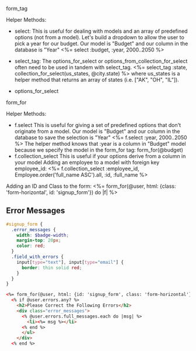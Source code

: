form_tag

Helper Methods:

* select:
This is useful for dealing with models and an array of predefined options (not from a model). Let's build a dropdown to allow the user to pick a year for our budget.
Our model is "Budget" and our column in the database is "Year"
<%= select :budget, :year, 2000..2050 %>

* select_tag: The options_for_select or options_from_collection_for_select often need to be used in tandem with select_tag.
<%= select_tag :state, collection_for_select(us_states, @city.state) %> where us_states is a helper method that returns an array of states (i.e. ["AK", "OH", "IL"]).

* options_for_select

form_for

Helper Methods:

* f.select
This is useful for giving a set of predefined options that don't originate from a model.
Our model is "Budget" and our column in the database to save the selection is "Year"
<%= f.select :year, 2000..2050 %>
The helper method knows that :year is a column in "Budget" model because we specify the model in the form_for tag: form_for(@budget)
* f.collection_select
This is useful if your options derive from a column in your model
Adding an employee to a model with foreign key employee_id:
<%= f.collection_select :employee_id, Employee.order('full_name ASC').all, :id, :full_name %>

Adding an ID and Class to the form:
<%= form_for(@user, html: {class: 'form-horizontal', id: 'signup_form'}) do |f| %>


Error Messages
-------------------------------

```scss
#signup_form {
  .error_messages {
    width: $badge-width;
    margin-top: 20px;
    color: red;
  }
  .field_with_errors {
    input[type="text"], input[type="email"] {
      border: thin solid red;
    }
  }
}
```

```html
<%= form_for(@user, html: {id: 'signup_form', class: 'form-horizontal'}) do |f| %>
  <% if @user.errors.any? %>
    <h2>Please Correct the Following Errors</h2>
    <div class="error_messages">
      <% @user.errors.full_messages.each do |msg| %>
        <li><%= msg %></li>
      <% end %>
      </ul>
    </div>
  <% end %>
```
